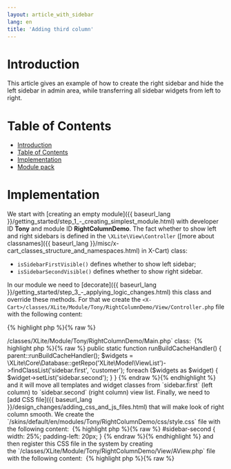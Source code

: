 ```yaml
---
layout: article_with_sidebar
lang: en
title: 'Adding third column'
---
```

# Introduction

This article gives an example of how to create the right sidebar and hide the left sidebar in admin area, while transferring all sidebar widgets from left to right.

# Table of Contents

*   [Introduction](#introduction)
*   [Table of Contents](#table-of-contents)
*   [Implementation](#implementation)
*   [Module pack](#module-pack)

# Implementation

We start with [creating an empty module]({{ baseurl_lang }}/getting_started/step_1_-_creating_simplest_module.html) with developer ID **Tony** and module ID **RightColumnDemo**. The fact whether to show left and right sidebars is defined in the `\XLite\View\Controller` ([more about classnames]({{ baseurl_lang }}/misc/x-cart_classes_structure_and_namespaces.html) in X-Cart) class: 

*   `isSidebarFirstVisible()` defines whether to show left sidebar;
*   `isSidebarSecondVisible()` defines whether to show right sidebar.

In our module we need to [decorate]({{ baseurl_lang }}/getting_started/step_3_-_applying_logic_changes.html) this class and override these methods. For that we create the `<X-Cart>/classes/XLite/Module/Tony/RightColumnDemo/View/Controller.php` file with the following content: 

{% highlight php %}{% raw %}
<?php
// vim: set ts=4 sw=4 sts=4 et:

namespace XLite\Module\Tony\RightColumnDemo\View;

/**
 * Controller main widget
 */
abstract class Controller extends \XLite\View\Controller implements \XLite\Base\IDecorator
{    
    public static function isSidebarSecondVisible()
    {
        return !\XLite::isAdminZone() ? true : parent::isSidebarSecondVisible();
    }

    public static function isSidebarFirstVisible()
    {
        return !\XLite::isAdminZone() ? false: parent::isSidebarFirstVisible();
    }
}
{% endraw %}{% endhighlight %}

We define `isSidebarSecondVisible()` method to return `true`, if we are in a customer area and we define i`sSidebarFirstVisible()` method to return `false`, if we are in customer area as well. This means that left sidebar will be hidden and right sidebar will be shown in customer area, while admin area will remain the same.

Now we need to move all widgets from left to right sidebar and we can achieve it by adding the following method to the `<X-Cart>/classes/XLite/Module/Tony/RightColumnDemo/Main.php` class: 

{% highlight php %}{% raw %}
    public static function runBuildCacheHandler()
    {
        parent::runBuildCacheHandler();

        $widgets = \XLite\Core\Database::getRepo('XLite\Model\ViewList')->findClassList('sidebar.first', 'customer');

        foreach ($widgets as $widget) {
            $widget->setList('sidebar.second');
        }
    }
{% endraw %}{% endhighlight %}

and it will move all templates and widget classes from `sidebar.first` (left column) to `sidebar.second` (right column) view list.

Finally, we need to [add CSS file]({{ baseurl_lang }}/design_changes/adding_css_and_js_files.html) that will make look of right column smooth. We create the `<X-Cart>/skins/default/en/modules/Tony/RightColumnDemo/css/style.css` file with the following content: 

{% highlight php %}{% raw %}
#sidebar-second {
    width: 25%;
    padding-left: 20px;
}
{% endraw %}{% endhighlight %}

and then register this CSS file in the system by creating the `<X-Cart>/classes/XLite/Module/Tony/RightColumnDemo/View/AView.php` file with the following content: 

{% highlight php %}{% raw %}
<?php
// vim: set ts=4 sw=4 sts=4 et:

namespace XLite\Module\Tony\RightColumnDemo\View;

/**
 * Abstract widget
 */
abstract class AView extends \XLite\View\AView implements \XLite\Base\IDecorator
{    
    protected function getThemeFiles($adminZone = null)
    {
        $list = parent::getThemeFiles($adminZone);

        $list[static::RESOURCE_CSS][] = 'modules/Tony/RightColumnDemo/css/style.css';
        return $list;
    }
}
{% endraw %}{% endhighlight %}

Now we are done with the mod and have to re-deploy the store. Once it is done, check your customer area and it should look like this:![]({{ site.baseurl }}/attachments/524300/8356186.png)

_Note: using the same approach you can create three column layout or a vertical layout without sidebars._

# Module pack

You can download this module example from here: [https://dl.dropboxusercontent.com/u/23858825/Tony-RightColumnDemo-v5_1_0.tar](https://dl.dropboxusercontent.com/u/23858825/Tony-RightColumnDemo-v5_1_0.tar)

## Attachments:

![](images/icons/bullet_blue.gif) [right-column.png]({{ site.baseurl }}/attachments/524300/8356186.png) (image/png)
